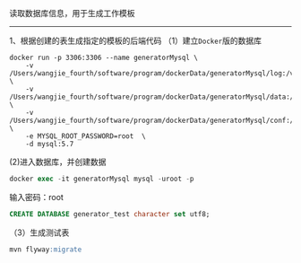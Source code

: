 读取数据库信息，用于生成工作模板

---
1、根据创建的表生成指定的模板的后端代码
（1）建立`Docker`版的数据库
```shell 
docker run -p 3306:3306 --name generatorMysql \
    -v /Users/wangjie_fourth/software/program/dockerData/generatorMysql/log:/var/log/mysql \
    -v /Users/wangjie_fourth/software/program/dockerData/generatorMysql/data:/var/lib/mysql \
    -v /Users/wangjie_fourth/software/program/dockerData/generatorMysql/conf:/etc/mysql \
    -e MYSQL_ROOT_PASSWORD=root  \
    -d mysql:5.7
```

(2)进入数据库，并创建数据
```sql
docker exec -it generatorMysql mysql -uroot -p
```
输入密码：root
```sql
CREATE DATABASE generator_test character set utf8;
```

（3）生成测试表
```sql
mvn flyway:migrate
```
